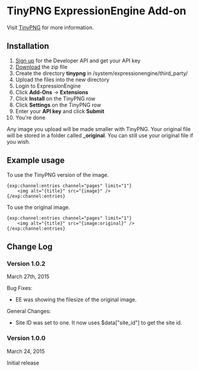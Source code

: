 # TinyPNG ExpressionEngine Add-on

Visit [TinyPNG](https://tinypng.com/) for more information.

## Installation

1. [Sign up](https://tinypng.com/developers) for the Developer API and get your API key
2. [Download](https://bitbucket.org/bulldogcreative/tinypng/downloads) the zip file
3. Create the directory **tinypng** in /system/expressionengine/third_party/
4. Upload the files into the new directory
5. Login to ExpressionEngine
6. Click **Add-Ons** -> **Extensions**
7. Click **Install** on the TinyPNG row
8. Click **Settings** on the TinyPNG row
9. Enter your **API key** and click **Submit**
10. You're done

Any image you upload will be made smaller with TinyPNG. Your original file will be stored
in a folder called **_original**. You can still use your original file if you wish.

## Example usage

To use the TinyPNG version of the image.

    {exp:channel:entries channel="pages" limit="1"}
        <img alt="{title}" src="{image}" />
    {/exp:channel:entries}

To use the original image.

    {exp:channel:entries channel="pages" limit="1"}
        <img alt="{title}" src="{image:original}" />
    {/exp:channel:entries}

## Change Log

### Version 1.0.2

March 27th, 2015

Bug Fixes:

* EE was showing the filesize of the original image.

General Changes:

* Site ID was set to one. It now uses $data["site_id"] to get the site id.

### Version 1.0.0 

March 24, 2015

Initial release
